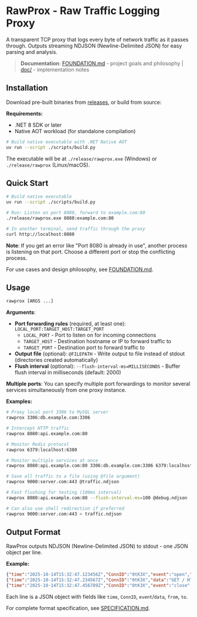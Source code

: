 # RawProx - Raw Traffic Logging Proxy

A transparent TCP proxy that logs every byte of network traffic as it passes through. Outputs streaming NDJSON (Newline-Delimited JSON) for easy parsing and analysis.

> **Documentation**: [FOUNDATION.md](FOUNDATION.md) - project goals and philosophy | [doc/](doc/) - implementation notes

## Installation

Download pre-built binaries from [releases](https://github.com/yourusername/rawprox/releases), or build from source:

**Requirements:**
- .NET 8 SDK or later
- Native AOT workload (for standalone compilation)

```bash
# Build native executable with .NET Native AOT
uv run --script ./scripts/build.py
```

The executable will be at `./release/rawprox.exe` (Windows) or `./release/rawprox` (Linux/macOS).

## Quick Start

```bash
# Build native executable
uv run --script ./scripts/build.py

# Run: Listen on port 8080, forward to example.com:80
./release/rawprox.exe 8080:example.com:80

# In another terminal, send traffic through the proxy
curl http://localhost:8080
```

**Note**: If you get an error like "Port 8080 is already in use", another process is listening on that port. Choose a different port or stop the conflicting process.

For use cases and design philosophy, see [FOUNDATION.md](FOUNDATION.md).

## Usage

```bash
rawprox [ARGS ...]
```

**Arguments**:
- **Port forwarding rules** (required, at least one): `LOCAL_PORT:TARGET_HOST:TARGET_PORT`
  - `LOCAL_PORT` - Port to listen on for incoming connections
  - `TARGET_HOST` - Destination hostname or IP to forward traffic to
  - `TARGET_PORT` - Destination port to forward traffic to
- **Output file** (optional): `@FILEPATH` - Write output to file instead of stdout (directories created automatically)
- **Flush interval** (optional): `--flush-interval-ms=MILLISECONDS` - Buffer flush interval in milliseconds (default: 2000)

**Multiple ports**: You can specify multiple port forwardings to monitor several services simultaneously from one proxy instance.

**Examples:**
```bash
# Proxy local port 3306 to MySQL server
rawprox 3306:db.example.com:3306

# Intercept HTTP traffic
rawprox 8080:api.example.com:80

# Monitor Redis protocol
rawprox 6379:localhost:6380

# Monitor multiple services at once
rawprox 8080:api.example.com:80 3306:db.example.com:3306 6379:localhost:6379

# Save all traffic to a file (using @file argument)
rawprox 9000:server.com:443 @traffic.ndjson

# Fast flushing for testing (100ms interval)
rawprox 8080:api.example.com:80 --flush-interval-ms=100 @debug.ndjson

# Can also use shell redirection if preferred
rawprox 9000:server.com:443 > traffic.ndjson
```

## Output Format

RawProx outputs NDJSON (Newline-Delimited JSON) to stdout - one JSON object per line.

**Example:**
```json
{"time":"2025-10-14T15:32:47.123456Z","ConnID":"0tK3X","event":"open","from":"127.0.0.1:54321","to":"example.com:80"}
{"time":"2025-10-14T15:32:47.234567Z","ConnID":"0tK3X","data":"GET / HTTP/1.1\r\n...","from":"127.0.0.1:54321","to":"example.com:80"}
{"time":"2025-10-14T15:32:47.456789Z","ConnID":"0tK3X","event":"close","from":"example.com:80","to":"127.0.0.1:54321"}
```

Each line is a JSON object with fields like `time`, `ConnID`, `event`/`data`, `from`, `to`.

For complete format specification, see [SPECIFICATION.md](SPECIFICATION.md).
